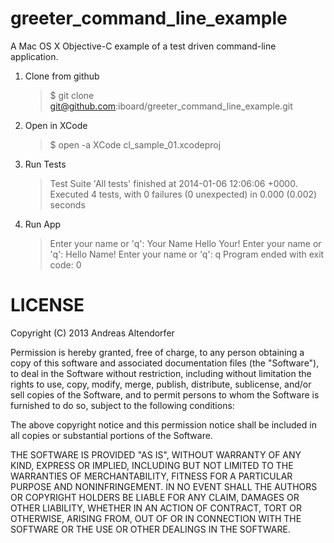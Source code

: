 greeter_command_line_example
============================

A Mac OS X Objective-C example of a test driven command-line application.


1. Clone from github

    > $ git clone git@github.com:iboard/greeter_command_line_example.git

2. Open in XCode

    > $ open -a XCode cl_sample_01.xcodeproj

3. Run Tests

    > Test Suite 'All tests' finished at 2014-01-06 12:06:06 +0000.
    > Executed 4 tests, with 0 failures (0 unexpected) in 0.000 (0.002) seconds

4. Run App

    > Enter your name or 'q': Your Name
    > Hello Your!
    > Enter your name or 'q': Hello Name!
    > Enter your name or 'q': q
    > Program ended with exit code: 0
    
    
LICENSE
=======

Copyright (C) 2013 Andreas Altendorfer

Permission is hereby granted, free of charge, to any person obtaining a copy of this software and associated 
documentation files (the "Software"), to deal in the Software without restriction, including without limitation 
the rights to use, copy, modify, merge, publish, distribute, sublicense, and/or sell copies of the Software, and 
to permit persons to whom the Software is furnished to do so, subject to the following conditions:

The above copyright notice and this permission notice shall be included in all copies or substantial portions of 
the Software.

THE SOFTWARE IS PROVIDED "AS IS", WITHOUT WARRANTY OF ANY KIND, EXPRESS OR IMPLIED, INCLUDING BUT NOT LIMITED TO 
THE WARRANTIES OF MERCHANTABILITY, FITNESS FOR A PARTICULAR PURPOSE AND NONINFRINGEMENT. IN NO EVENT SHALL THE AUTHORS 
OR COPYRIGHT HOLDERS BE LIABLE FOR ANY CLAIM, DAMAGES OR OTHER LIABILITY, WHETHER IN AN ACTION OF CONTRACT, TORT OR 
OTHERWISE, ARISING FROM, OUT OF OR IN CONNECTION WITH THE SOFTWARE OR THE USE OR OTHER DEALINGS IN THE SOFTWARE.
